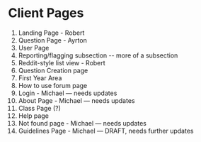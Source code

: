 # Client Pages
1.	Landing Page - Robert
2.	Question Page - Ayrton
3.	User Page
4.	Reporting/flagging subsection -- more of a subsection
5.	Reddit-style list view - Robert
6.	Question Creation page
7.	First Year Area
8.	How to use forum page
9.  Login - Michael — needs updates
10. About Page - Michael — needs updates
11. Class Page (?)
12. Help page
13. Not found page - Michael — needs updates
14. Guidelines Page - Michael — DRAFT, needs further updates